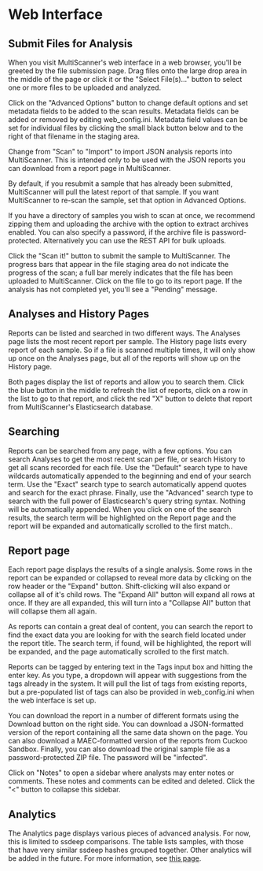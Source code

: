 # Web Interface #

Submit Files for Analysis
-------------------------

When you visit MultiScanner's web interface in a web browser, you'll be greeted
by the file submission page. Drag files onto the large drop area in the middle
of the page or click it or the "Select File(s)..." button to select one or more
files to be uploaded and analyzed.

Click on the "Advanced Options" button to change default options and set
metadata fields to be added to the scan results. Metadata fields can be added
or removed by editing web_config.ini. Metadata field values can be set for
individual files by clicking the small black button below and to the right of
that filename in the staging area.

Change from "Scan" to "Import" to import JSON analysis reports into MultiScanner.
This is intended only to be used with the JSON reports you can download from a
report page in MultiScanner.

By default, if you resubmit a sample that has already been submitted,
MultiScanner will pull the latest report of that sample. If you want MultiScanner
to re-scan the sample, set that option in Advanced Options.

If you have a directory of samples you wish to scan at once, we recommend
zipping them and uploading the archive with the option to extract archives
enabled. You can also specify a password, if the archive file is password-
protected. Alternatively you can use the REST API for bulk uploads.

Click the "Scan it!" button to submit the sample to MultiScanner. The progress
bars that appear in the file staging area do not indicate the progress of the
scan; a full bar merely indicates that the file has been uploaded to
MultiScanner. Click on the file to go to its report page. If the analysis has
not completed yet, you'll see a "Pending" message.

Analyses and History Pages
--------------------------

Reports can be listed and searched in two different ways. The Analyses page
lists the most recent report per sample. The History page lists every report of
each sample. So if a file is scanned multiple times, it will only show up once
on the Analyses page, but all of the reports will show up on the History page.

Both pages display the list of reports and allow you to search them. Click the
blue button in the middle to refresh the list of reports, click on a row in the
list to go to that report, and click the red "X" button to delete that report
from MultiScanner's Elasticsearch database.

Searching
---------

Reports can be searched from any page, with a few options. You can search
Analyses to get the most recent scan per file, or search History to get all
scans recorded for each file. Use the "Default" search type to have wildcards
automatically appended to the beginning and end of your search term. Use the
"Exact" search type to search automatically append quotes and search for the
exact phrase. Finally, use the "Advanced" search type to search with the full
power of Elasticsearch's query string syntax. Nothing will be automatically
appended. When you click on one of the search results, the search term will be
highlighted on the Report page and the report will be expanded and automatically
scrolled to the first match..

Report page
-----------

Each report page displays the results of a single analysis. Some rows in the
report can be expanded or collapsed to reveal more data by clicking on the row
header or the "Expand" button. Shift-clicking will also expand or collapse all
of it's child rows. The "Expand All" button will expand all rows at once. If
they are all expanded, this will turn into a "Collapse All" button that will
collapse them all again.

As reports can contain a great deal of content, you can search the report to
find the exact data you are looking for with the search field located under the
report title. The search term, if found, will be highlighted, the report will
be expanded, and the page automatically scrolled to the first match.

Reports can be tagged by entering text in the Tags input box and hitting the
enter key. As you type, a dropdown will appear with suggestions from the tags
already in the system. It will pull the list of tags from existing reports, but
a pre-populated list of tags can also be provided in web_config.ini when the
web interface is set up.

You can download the report in a number of different formats using the Download
button on the right side. You can download a JSON-formatted version of the
report containing all the same data shown on the page. You can also download a
MAEC-formatted version of the reports from Cuckoo Sandbox. Finally, you can also
download the original sample file as a password-protected ZIP file. The password
will be "infected".

Click on "Notes" to open a sidebar where analysts may enter notes or comments.
These notes and comments can be edited and deleted. Click the "<" button to
collapse this sidebar.

Analytics
---------

The Analytics page displays various pieces of advanced analysis. For now, this
is limited to ssdeep comparisons. The table lists samples, with those that have
very similar ssdeep hashes grouped together. Other analytics will be added in
the future. For more information, see [this page](../docs/analytics.md).
